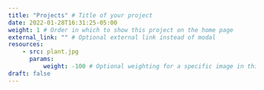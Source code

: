 ```yaml
---
title: "Projects" # Title of your project
date: 2022-01-28T16:31:25-05:00
weight: 1 # Order in which to show this project on the home page
external_link: "" # Optional external link instead of modal
resources:
    - src: plant.jpg
      params:
          weight: -100 # Optional weighting for a specific image in this project folder
draft: false
---
```

